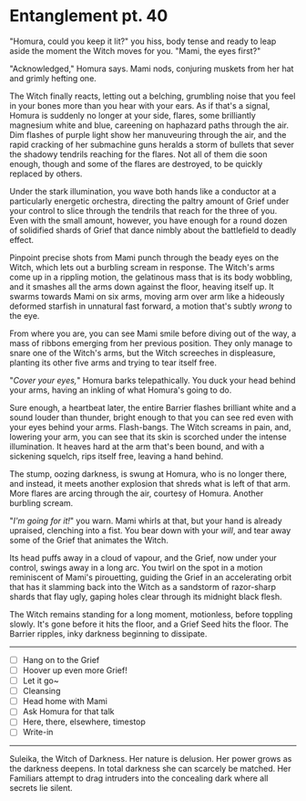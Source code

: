 # Entanglement pt. 40

"Homura, could you keep it lit?" you hiss, body tense and ready to leap aside the moment the Witch moves for you. "Mami, the eyes first?"

"Acknowledged," Homura says. Mami nods, conjuring muskets from her hat and grimly hefting one.

The Witch finally reacts, letting out a belching, grumbling noise that you feel in your bones more than you hear with your ears. As if that's a signal, Homura is suddenly no longer at your side, flares, some brilliantly magnesium white and blue, careening on haphazard paths through the air. Dim flashes of purple light show her manuveuring through the air, and the rapid cracking of her submachine guns heralds a storm of bullets that sever the shadowy tendrils reaching for the flares. Not all of them die soon enough, though and some of the flares are destroyed, to be quickly replaced by others.

Under the stark illumination, you wave both hands like a conductor at a particularly energetic orchestra, directing the paltry amount of Grief under your control to slice through the tendrils that reach for the three of you. Even with the small amount, however, you have enough for a round dozen of solidified shards of Grief that dance nimbly about the battlefield to deadly effect.

Pinpoint precise shots from Mami punch through the beady eyes on the Witch, which lets out a burbling scream in response. The Witch's arms come up in a rippling motion, the gelatinous mass that is its body wobbling, and it smashes all the arms down against the floor, heaving itself up. It swarms towards Mami on six arms, moving arm over arm like a hideously deformed starfish in unnatural fast forward, a motion that's subtly *wrong* to the eye.

From where you are, you can see Mami smile before diving out of the way, a mass of ribbons emerging from her previous position. They only manage to snare one of the Witch's arms, but the Witch screeches in displeasure, planting its other five arms and trying to tear itself free.

"*Cover your eyes,*" Homura barks telepathically. You duck your head behind your arms, having an inkling of what Homura's going to do.

Sure enough, a heartbeat later, the entire Barrier flashes brilliant white and a sound louder than thunder, bright enough to that you can see red even with your eyes behind your arms. Flash-bangs. The Witch screams in pain, and, lowering your arm, you can see that its skin is scorched under the intense illumination. It heaves hard at the arm that's been bound, and with a sickening squelch, rips itself free, leaving a hand behind.

The stump, oozing darkness, is swung at Homura, who is no longer there, and instead, it meets another explosion that shreds what is left of that arm. More flares are arcing through the air, courtesy of Homura. Another burbling scream.

"*I'm going for it!*" you warn. Mami whirls at that, but your hand is already upraised, clenching into a fist. You bear down with your *will*, and tear away some of the Grief that animates the Witch.

Its head puffs away in a cloud of vapour, and the Grief, now under your control, swings away in a long arc. You twirl on the spot in a motion reminiscent of Mami's pirouetting, guiding the Grief in an accelerating orbit that has it slamming back into the Witch as a sandstorm of razor-sharp shards that flay ugly, gaping holes clear through its midnight black flesh.

The Witch remains standing for a long moment, motionless, before toppling slowly. It's gone before it hits the floor, and a Grief Seed hits the floor. The Barrier ripples, inky darkness beginning to dissipate.

---

- [ ] Hang on to the Grief
- [ ] Hoover up even more Grief!
- [ ] Let it go\~
- [ ] Cleansing
- [ ] Head home with Mami
- [ ] Ask Homura for that talk
- [ ] Here, there, elsewhere, timestop
- [ ] Write-in

---

Suleika, the Witch of Darkness. Her nature is delusion. Her power grows as the darkness deepens. In total darkness she can scarcely be matched. Her Familiars attempt to drag intruders into the concealing dark where all secrets lie silent.
